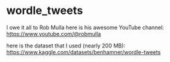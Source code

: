 # wordle_tweets

I owe it all to Rob Mulla
here is his awesome YouTube channel:
https://www.youtube.com/@robmulla

here is the dataset that I used (nearly 200 MB):
https://www.kaggle.com/datasets/benhamner/wordle-tweets
